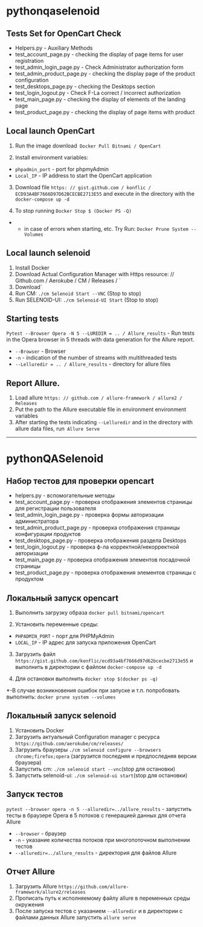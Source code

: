 # pythonqaselenoid

## Tests Set for OpenCart Check
- Helpers.py - Auxiliary Methods
- test_account_page.py - checking the display of page items for user registration
- test_admin_login_page.py - Check Administrator authorization form
- test_admin_product_page.py - checking the display page of the product configuration
- test_desktops_page.py - checking the Desktops section
- test_login_logout.py - Check F-La correct / incorrect authorization
- test_main_page.py - checking the display of elements of the landing page
- test_product_page.py - checking the display of page items with product

## Local launch OpenCart
1. Run the image download` Docker Pull Bitnami / OpenCart`

2. Install environment variables:
- `phpadmin_port` - port for phpmyAdmin
- `Local_IP` - IP address to start the OpenCart application

3. Download file `https: // gist.github.com / konflic / ECD93A4BF7666D97D62BCECBE2713E55`
and execute in the directory with the `docker-compose up -d`

4. To stop running `Docker Stop $ (Docker PS -Q)`

* - in case of errors when starting, etc. Try
Run:
`Docker Prune System --Volumes`

## Local launch selenoid
1. Install Docker
2. Download Actual Configuration Manager with Https resource: // Github.com / Aerokube / CM / Releases / `
3. Download`
4. Run CM: `./cm Selenoid Start --VNC` (Stop to stop)
5. Run SELENOID-UI: `./cm Selenoid-UI Start` (Stop to stop)

## Starting tests
`Pytest --Browser Opera -N 5 --LUREDIR = .. / Allure_results` - Run tests in the Opera browser in 5 threads with data generation for the Allure report.
- `--Browser` - Browser
- `-n` - indication of the number of streams with multithreaded tests
- `--Lelluredir = .. / Allure_results` - directory for allure files

## Report Allure.
1. Load allure `https: // github.com / allure-framework / allure2 / Releases`
2. Put the path to the Allure executable file in environment environment variables
3. After starting the tests indicating `--Lelluredir` and in the directory with allure data files, run` Allure Serve`

---------

# pythonQASelenoid

## Набор тестов для проверки opencart
- helpers.py - вспомогательные методы
- test_account_page.py - проверка отображения элементов страницы для регистрации пользователя
- test_admin_login_page.py - проверка формы авторизации администратора
- test_admin_product_page.py - проверка отображения страницы конфигурации продуктов
- test_desktops_page.py - проверка отображения раздела Desktops
- test_login_logout.py - проверка ф-ла корректной/некорректной авторизации
- test_main_page.py - проверка отображения элементов посадочной страницы
- test_product_page.py - проверка отображения элементов страницы с продуктом

## Локальный запуск opencart
1. Выполнить загрузку образа `docker pull bitnami/opencart`

2. Установить переменные среды:
- `PHPADMIN_PORT` - порт для PHPMyAdmin
- `LOCAL_IP` - IP адрес для запуска приложения OpenCart

3. Загрузить файл `https://gist.github.com/konflic/ecd93a4bf7666d97d62bcecbe2713e55`
и выполнить в директории с файлом `docker-compose up -d`

4. Для остановки выполнить `docker stop $(docker ps -q)`

*-В случае возникновения ошибок при запуске и т.п. попробовать
выполнить:
`docker prune system --volumes`

## Локальный запуск selenoid
1. Установить Docker
2. Загрузить актуальный Configuration manager с ресурса `https://github.com/aerokube/cm/releases/`
3. Загрузить браузеры `./cm selenoid configure --browsers chrome;firefox;opera` (загрузится последняя и предпоследняя версии браузера)
4. Запустить cm: `./cm selenoid start --vnc`(stop для остановки)
5. Запустить selenoid-ui: `./cm selenoid-ui start`(stop для остановки)

## Запуск тестов
`pytest --browser opera -n 5 --alluredir=../allure_results` - запустить тесты в браузере Opera в 5 потоков с генерацией данных для отчета Allure
- `--browser` - браузер
- `-n` - указание количества потоков при многопоточном выполнении тестов
- `--alluredir=../allure_results` - директория для файлов Allure

## Отчет Allure
1. Загрузить Allure `https://github.com/allure-framework/allure2/releases`
2. Прописать путь к исполняемому файлу allure в переменных среды окружения
3. После запуска тестов с указанием `--alluredir` и в директории с файлами данных Allure запустить `allure serve`
